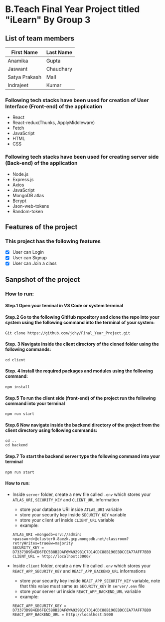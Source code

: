 # B.Teach Final Year Project titled "iLearn" By Group 3 

## List of team members
| First Name   | Last Name|
| -------------|----------|
| Anamika      | Gupta    |
| Jaswant      | Chaudhary|
| Satya Prakash| Mall     |
| Indrajeet    | Kumar    |

### Following tech stacks have been used for creation of User Interface (Front-end) of the application 
- React
- React-redux(Thunks, ApplyMiddleware)
- Fetch
- JavaScript
- HTML
- CSS 


### Following tech stacks have been used for creating server side (Back-end) of the application
- Node.js
- Express.js
- Axios
- JavaScript
- MongoDB atlas
- Bcrypt
- Json-web-tokens
- Random-token
	
## Features of the project
### This project has the following features
- [x] User can Login 
- [x] User can Signup 
- [x] User can Join a class

## Sanpshot of the project 

### How to run:
#### Step.1 Open your teminal in VS Code or system terminal

#### Step.2 Go to the following GitHub repository and clone the repo into your system using the following command into the terminal of your system: 
	Git clone https://github.com/jchy/Final_Year_Project.git 
	
#### Step. 3 Navigate inside the client directory of the cloned folder using the following commands:
	cd client
	
#### Step. 4 Install the required packages and modules using the following command:
	npm install
	
#### Step.5 To run the client side (front-end) of the project run the following command into your terminal 
	npm run start
	
#### Step.6 Now navigate inside the backend directory of the project from the client directory using following commands:
	cd ..
	cd backend
	
#### Step.7 To start the backend server type the following command into your terminal 
	npm run start
	


#### How to run:

- Inside `server` folder, create a new file called `.env` which stores your `ATLAS_URI`, `SECURITY_KEY` and `CLIENT_URL` information
  - store your database URI inside `ATLAS_URI` variable
  - store your security key inside `SECURITY_KEY` variable
  - store your client url inside `CLIENT_URL` variable
  - example:
  ```
  ATLAS_URI =mongodb+srv://admin:<password>@cluster0.8aezk.gcp.mongodb.net/classroom?retryWrites=true&w=majority
  SECURITY_KEY = D73373D9B4ED6FEC5B8B2DAF6WA929B1C7D14CDC88B196EBDCCEA77AFF7BB9
  CLIENT_URL = http://localhost:3000/
  ```
- Inside `client` folder, create a new file called `.env` which stores your `REACT_APP_SECURITY_KEY` and `REACT_APP_BACKEND_URL` informations

  - store your security key inside `REACT_APP_SECURITY_KEY` variable, note that this value must same as `SECURITY_KEY` in `server/.env` file
  - store your server url inside `REACT_APP_BACKEND_URL` variable
  - example:

  ```
  REACT_APP_SECURITY_KEY = D73373D9B4ED6FEC5B8B2DAF6WA929B1C7D14CDC88B196EBDCCEA77AFF7BB9
  REACT_APP_BACKEND_URL = http://localhost:5000
  ```

